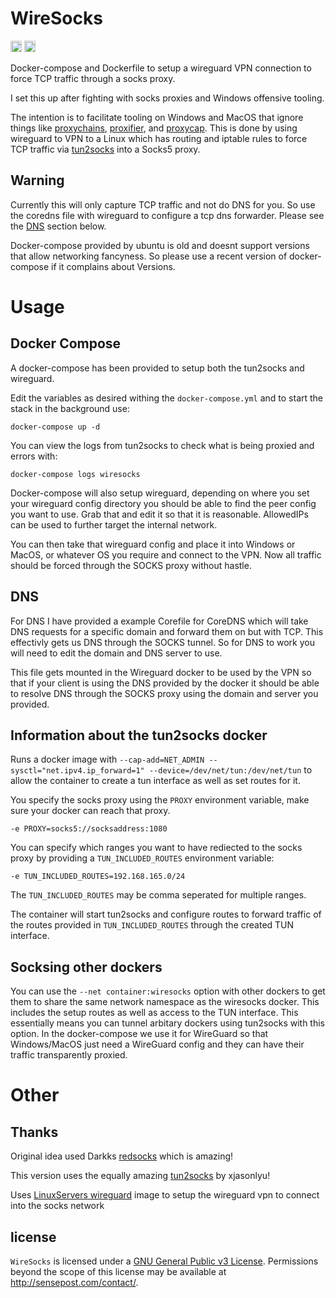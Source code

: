 # WireSocks

<a href="https://twitter.com/_cablethief"><img src="https://img.shields.io/badge/twitter-%40_cablethief-blue.svg" alt="@_cablethief" height="18"></a>  <a href="https://github.com/sensepost/wiresocks/actions/workflows/docker-image.yml"><img src="https://github.com/sensepost/wiresocks/actions/workflows/docker-image.yml/badge.svg" alt="docker builds" height="18"></a> 

Docker-compose and Dockerfile to setup a wireguard VPN connection to force TCP traffic through a socks proxy. 

I set this up after fighting with socks proxies and Windows offensive tooling.

The intention is to facilitate tooling on Windows and MacOS that ignore things like [proxychains](https://github.com/rofl0r/proxychains-ng), [proxifier](https://www.proxifier.com/), and [proxycap](https://www.proxycap.com/). This is done by using wireguard to VPN to a Linux which has routing and iptable rules to force TCP traffic via [tun2socks](https://github.com/xjasonlyu/tun2socks) into a Socks5 proxy.  

## Warning

Currently this will only capture TCP traffic and not do DNS for you. So use the coredns file with wireguard to configure a tcp dns forwarder. Please see the [DNS](##DNS) section below.

Docker-compose provided by ubuntu is old and doesnt support versions that allow networking fancyness. So please use a recent version of docker-compose if it complains about Versions.

# Usage

## Docker Compose

A docker-compose has been provided to setup both the tun2socks and wireguard. 

Edit the variables as desired withing the `docker-compose.yml` and to start the stack in the background use:

```
docker-compose up -d
```

You can view the logs from tun2socks to check what is being proxied and errors with:

```
docker-compose logs wiresocks
```

Docker-compose will also setup wireguard, depending on where you set your wireguard config directory you should be able to find the peer config you want to use. Grab that and edit it so that it is reasonable. AllowedIPs can be used to further target the internal network. 

You can then take that wireguard config and place it into Windows or MacOS, or whatever OS you require and connect to the VPN. Now all traffic should be forced through the SOCKS proxy without hastle.

## DNS

For DNS I have provided a example Corefile for CoreDNS which will take DNS requests for a specific domain and forward them on but with TCP. This effectivly gets us DNS through the SOCKS tunnel. So for DNS to work you will need to edit the domain and DNS server to use.

This file gets mounted in the Wireguard docker to be used by the VPN so that if your client is using the DNS provided by the docker it should be able to resolve DNS through the SOCKS proxy using the domain and server you provided.

## Information about the tun2socks docker

Runs a docker image with `--cap-add=NET_ADMIN --sysctl="net.ipv4.ip_forward=1" --device=/dev/net/tun:/dev/net/tun` to allow the container to create a tun interface as well as set routes for it. 

You specify the socks proxy using the `PROXY` environment variable, make sure your docker can reach that proxy. 

```
-e PROXY=socks5://socksaddress:1080
```

You can specify which ranges you want to have rediected to the socks proxy by providing a `TUN_INCLUDED_ROUTES` environment variable:

```
-e TUN_INCLUDED_ROUTES=192.168.165.0/24
```

The `TUN_INCLUDED_ROUTES` may be comma seperated for multiple ranges.

The container will start tun2socks and configure routes to forward traffic of the routes provided in `TUN_INCLUDED_ROUTES` through the created TUN interface.

## Socksing other dockers

You can use the `--net container:wiresocks` option with other dockers to get them to share the same network namespace as the wiresocks docker. This includes the setup routes as well as access to the TUN interface.
This essentially means you can tunnel arbitary dockers using tun2socks with this option. In the docker-compose we use it for WireGuard so that Windows/MacOS just need a WireGuard config and they can have their traffic transparently proxied. 

# Other

## Thanks

Original idea used Darkks [redsocks](https://github.com/darkk/redsocks/) which is amazing! 

This version uses the equally amazing [tun2socks](https://github.com/xjasonlyu/tun2socks) by xjasonlyu! 

Uses [LinuxServers wireguard](https://github.com/linuxserver/docker-wireguard) image to setup the wireguard vpn to connect into the socks network

## license

`WireSocks` is licensed under a [GNU General Public v3 License](https://www.gnu.org/licenses/gpl-3.0.en.html). Permissions beyond the scope of this license may be available at <http://sensepost.com/contact/>.